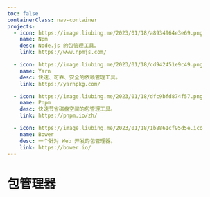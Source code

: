```yaml
---
toc: false
containerClass: nav-container
projects:
  - icon: https://image.liubing.me/2023/01/18/a8934964e3e69.png
    name: Npm
    desc: Node.js 的包管理工具。
    link: https://www.npmjs.com/

  - icon: https://image.liubing.me/2023/01/18/cd942451e9c49.png
    name: Yarn
    desc: 快速、可靠、安全的依赖管理工具。
    link: https://yarnpkg.com/

  - icon: https://image.liubing.me/2023/01/18/dfc9bfd874f57.png
    name: Pnpm
    desc: 快速节省磁盘空间的包管理工具。
    link: https://pnpm.io/zh/

  - icon: https://image.liubing.me/2023/01/18/1b8861cf95d5e.ico
    name: Bower
    desc: 一个针对 Web 开发的包管理器。
    link: https://bower.io/
---
```


# 包管理器

<ProjectPanel />

